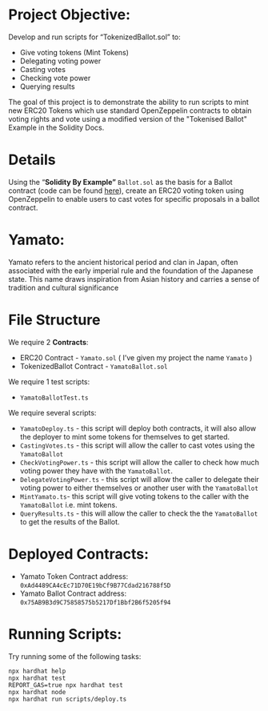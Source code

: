 # Project Objective:

Develop and run scripts for “TokenizedBallot.sol” to:

- Give voting tokens (Mint Tokens)
- Delegating voting power
- Casting votes
- Checking vote power
- Querying results

The goal of this project is to demonstrate the ability to run scripts to mint new ERC20 Tokens which use standard OpenZeppelin contracts to obtain voting rights and vote using a modified version of the "Tokenised Ballot" Example in the Solidity Docs.

# Details

Using the “**Solidity By Example”** `Ballot.sol` as the basis for a Ballot contract (code can be found [here](https://docs.soliditylang.org/en/v0.8.17/solidity-by-example.html)), create an ERC20 voting token using OpenZeppelin to enable users to cast votes for specific proposals in a ballot contract.

# Yamato:

Yamato refers to the ancient historical period and clan in Japan, often associated with the early imperial rule and the foundation of the Japanese state. This name draws inspiration from Asian history and carries a sense of tradition and cultural significance

# File Structure

We require 2 **Contracts**:

- ERC20 Contract - `Yamato.sol` ( I’ve given my project the name `Yamato` )
- TokenizedBallot Contract - `YamatoBallot.sol`

We require 1 test scripts:

- `YamatoBallotTest.ts`

We require several scripts:

- `YamatoDeploy.ts` - this script will deploy both contracts, it will also allow the deployer to mint some tokens for themselves to get started.
- `CastingVotes.ts` - this script will allow the caller to cast votes using the `YamatoBallot`
- `CheckVotingPower.ts` - this script will allow the caller to check how much voting power they have with the `YamatoBallot`.
- `DelegateVotingPower.ts` - this script will allow the caller to delegate their voting power to either themselves or another user with the `YamatoBallot`
- `MintYamato.ts`- this script will give voting tokens to the caller with the `YamatoBallot` i.e. mint tokens.
- `QueryResults.ts` - this will allow the caller to check the the `YamatoBallot` to get the results of the Ballot.

# Deployed Contracts:

- Yamato Token Contract address: `0xAd4489CA4cEc71D70E19bCf9B77Cdad216788f5D`
- Yamato Ballot Contract address: `0x75AB9B3d9C75858575b5217Df1Bbf2B6f5205f94`

# Running Scripts:

Try running some of the following tasks:

```shell
npx hardhat help
npx hardhat test
REPORT_GAS=true npx hardhat test
npx hardhat node
npx hardhat run scripts/deploy.ts
```
